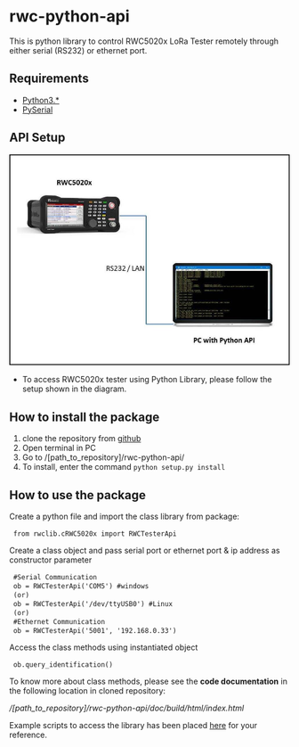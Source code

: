 # rwc-python-api

This is python library to control RWC5020x LoRa Tester remotely through either serial
(RS232) or ethernet port.

## Requirements

- [Python3.*](https://www.python.org/downloads/)
- [PySerial](https://pypi.org/project/pyserial/)

## API Setup

![Python API Setup](doc/build/html/_images/API_Setup.jpg)

- To access RWC5020x tester using Python Library, please follow the setup shown in the diagram.

## How to install the package

1.  clone the repository from [github](https://github.com/mcci-catena/rwc-python-api)
2.  Open terminal in PC
3.  Go to /[path_to_repository]/rwc-python-api/
4.  To install, enter the command `python setup.py install`

## How to use the package

Create a python file and import the class library from package:

     from rwclib.cRWC5020x import RWCTesterApi

Create a class object and pass serial port or ethernet port & ip address as constructor parameter

     #Serial Communication
     ob = RWCTesterApi('COM5') #windows
     (or)
     ob = RWCTesterApi('/dev/ttyUSB0') #Linux
     (or)
     #Ethernet Communication
     ob = RWCTesterApi('5001', '192.168.0.33')
     
Access the class methods using instantiated object

     ob.query_identification()
     
To know more about class methods, please see the **code documentation** in the following location in cloned repository:

*/[path_to_repository]/rwc-python-api/doc/build/html/index.html*

Example scripts to access the library has been placed [here](https://github.com/mcci-catena/rwc-python-api/tree/master/examples) for your reference.

